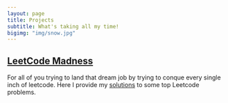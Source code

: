 ```yaml
---
layout: page
title: Projects
subtitle: What's taking all my time!
bigimg: "img/snow.jpg"
---
```


## [LeetCode Madness](projects/programming_problems/problems.md)

   For all of you trying to land that dream job by trying to conque every single inch of leetcode. Here I provide my [solutions](projects/programming_problems/problems.md) to some top Leetcode problems.